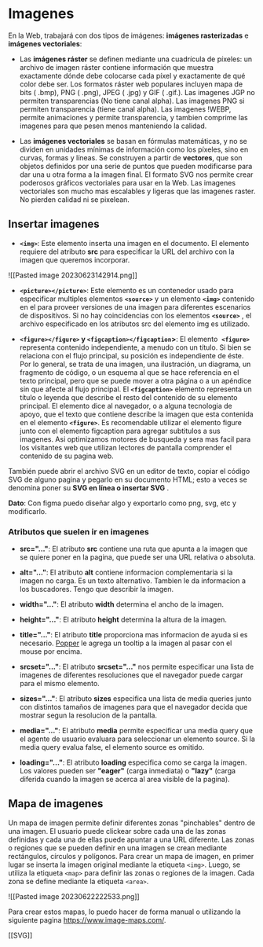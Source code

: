 # Imagenes
En la Web, trabajará con dos tipos de imágenes: **imágenes rasterizadas** e **imágenes vectoriales**:

* Las **imágenes ráster** se definen mediante una cuadrícula de píxeles: un archivo de imagen ráster contiene información que muestra exactamente dónde debe colocarse cada píxel y exactamente de qué color debe ser. Los formatos ráster web populares incluyen mapa de bits ( .bmp), PNG ( .png), JPEG ( .jpg) y GIF ( .gif.). Las imagenes JGP no permiten transparencias (No tiene canal alpha). Las imagenes PNG si permiten transparencia (tiene canal alpha). Las imagenes !WEBP, permite animaciones y permite transparencia, y tambien comprime las imagenes para que pesen menos manteniendo la calidad.

* Las **imágenes vectoriales** se basan en fórmulas matemáticas, y no se dividen en unidades mínimas de información como los píxeles, sino en curvas, formas y líneas. Se construyen a partir de **vectores**, que son objetos definidos por una serie de puntos que pueden modificarse para dar una u otra forma a la imagen final. El formato SVG nos permite crear poderosos gráficos vectoriales para usar en la Web. Las imagenes vectoriales son mucho mas escalables y ligeras que las imagenes raster. No pierden calidad ni se pixelean.
	
## Insertar imagenes 

* **`<img>`**: Este elemento inserta una imagen en el documento. El elemento requiere del atributo **src** para especificar la URL del archivo con la imagen que queremos incorporar.

![[Pasted image 20230623142914.png]]

* **`<picture></picture>`**: Este elemento es un contenedor usado para especificar multiples elementos **`<source>`** y un elemento **`<img>`** contenido en el para proveer versiones de una imagen para diferentes escenarios de dispositivos. Si no hay coincidencias con los elementos **`<source>`** , el archivo especificado en los atributos src del elemento img es utilizado.
	
* **`<figure></figure>` y `<figcaption></figcaption`>**: El elemento  **`<figure>`** representa contenido independiente, a menudo con un título. Si bien se relaciona con el flujo principal, su posición es independiente de éste. Por lo general, se trata de una imagen, una ilustración, un diagrama, un fragmento de código, o un esquema al que se hace referencia en el texto principal, pero que se puede mover a otra página o a un apéndice sin que afecte al flujo principal. El **`<figcaption>`** elemento representa un título o leyenda que describe el resto del contenido de su elemento principal. El elemento  dice al navegador, o a alguna tecnologia de apoyo, que el texto que contiene describe la imagen que esta contenida en el elemento **`<figure>`**. Es recomendable utilizar el elemento figure junto con el elemento figcaption para agregar subtitulos a sus imagenes. Asi optimizamos motores de busqueda y sera mas facil para los visitantes web que utilizan lectores de pantalla comprender el contenido de su pagina web.

También puede abrir el archivo SVG en un editor de texto, copiar el código SVG de alguno pagina y pegarlo en su documento HTML; esto a veces se denomina poner su **SVG en línea o insertar SVG** .

**Dato**: Con figma puedo diseñar algo y exportarlo como png, svg, etc y modificarlo.

### Atributos que suelen ir en imagenes

* **src="..."**: El atributo **src** contiene una ruta que apunta a la imagen que se quiere poner en la pagina, que puede ser una URL relativa o absoluta.

* **alt="..."**: El atributo **alt** contiene informacion complementaria si la imagen no carga. Es un texto alternativo. Tambien le da informacion a los buscadores. Tengo que describir la imagen.

* **width="..."**: El atributo **width** determina el ancho de la imagen.

* **height="..."**: El atributo **height** determina la altura de la imagen.

* **title="..."**: El atributo **title** proporciona mas informacion de ayuda si es necesario. [Popper](https://popper.js.org/) le agrega un tooltip a la imagen al pasar con el mouse por encima.

* **srcset="..."**: El atributo **srcset="..."** nos permite especificar una lista de imagenes de diferentes resoluciones que el navegador puede cargar para el mismo elemento.

* **sizes="..."**: El atributo **sizes** especifica una lista de media queries junto con distintos tamaños de imagenes para que el navegador decida que mostrar segun la resolucion de la pantalla.

* **media="..."**: El atributo **media** permite especificar una media query que el agente de usuario evaluara para seleccionar un elemento source. Si la media query evalua false, el elemento source es omitido.

* **loading="..."**: El atributo **loading** especifica como se carga la imagen. Los valores pueden ser **"eager"** (carga inmediata) o **"lazy"** (carga diferida cuando la imagen se acerca al area visible de la pagina).

## Mapa de imagenes

Un mapa de imagen permite definir diferentes zonas "pinchables" dentro de una imagen. El usuario puede clickear sobre cada una de las zonas definidas y cada una de ellas puede apuntar a una URL diferente. Las zonas o regiones que se pueden definir en una imagen se crean mediante rectángulos, círculos y polígonos. Para crear un mapa de imagen, en primer lugar se inserta la imagen original mediante la etiqueta `<img>`. Luego, se utiliza la etiqueta `<map>` para definir las zonas o regiones de la imagen. Cada zona se define mediante la etiqueta `<area>`.

![[Pasted image 20230622222533.png]]

Para crear estos mapas, lo puedo hacer de forma manual o utilizando la siguiente pagina https://www.image-maps.com/.

[[SVG]]